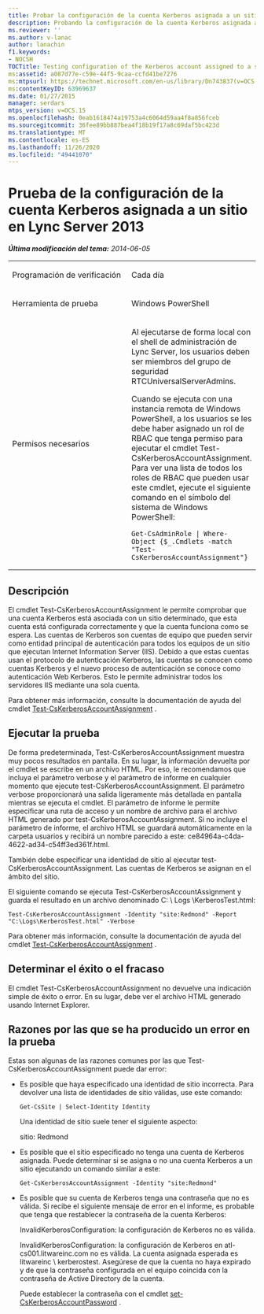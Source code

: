 ```yaml
---
title: Probar la configuración de la cuenta Kerberos asignada a un sitio
description: Probando la configuración de la cuenta Kerberos asignada a un sitio.
ms.reviewer: ''
ms.author: v-lanac
author: lanachin
f1.keywords:
- NOCSH
TOCTitle: Testing configuration of the Kerberos account assigned to a site
ms:assetid: a087d77e-c59e-44f5-9caa-ccfd41be7276
ms:mtpsurl: https://technet.microsoft.com/en-us/library/Dn743837(v=OCS.15)
ms:contentKeyID: 63969637
ms.date: 01/27/2015
manager: serdars
mtps_version: v=OCS.15
ms.openlocfilehash: 0eab1618474a19753a4c6064d59aa4f8a856fceb
ms.sourcegitcommit: 36fee89bb887bea4f18b19f17a8c69daf5bc423d
ms.translationtype: MT
ms.contentlocale: es-ES
ms.lasthandoff: 11/26/2020
ms.locfileid: "49441070"
---
```

# <a name="testing-configuration-of-the-kerberos-account-assigned-to-a-site-in-lync-server-2013"></a>Prueba de la configuración de la cuenta Kerberos asignada a un sitio en Lync Server 2013

<div data-xmlns="http://www.w3.org/1999/xhtml">

<div class="topic" data-xmlns="http://www.w3.org/1999/xhtml" data-msxsl="urn:schemas-microsoft-com:xslt" data-cs="https://msdn.microsoft.com/">

<div data-asp="https://msdn2.microsoft.com/asp">



</div>

<div id="mainSection">

<div id="mainBody">

<span> </span>

_**Última modificación del tema:** 2014-06-05_


<table>
<colgroup>
<col style="width: 50%" />
<col style="width: 50%" />
</colgroup>
<tbody>
<tr class="odd">
<td><p>Programación de verificación</p></td>
<td><p>Cada día</p></td>
</tr>
<tr class="even">
<td><p>Herramienta de prueba</p></td>
<td><p>Windows PowerShell</p></td>
</tr>
<tr class="odd">
<td><p>Permisos necesarios</p></td>
<td><p>Al ejecutarse de forma local con el shell de administración de Lync Server, los usuarios deben ser miembros del grupo de seguridad RTCUniversalServerAdmins.</p>
<p>Cuando se ejecuta con una instancia remota de Windows PowerShell, a los usuarios se les debe haber asignado un rol de RBAC que tenga permiso para ejecutar el cmdlet Test-CsKerberosAccountAssignment. Para ver una lista de todos los roles de RBAC que pueden usar este cmdlet, ejecute el siguiente comando en el símbolo del sistema de Windows PowerShell:</p>
<pre><code>Get-CsAdminRole | Where-Object {$_.Cmdlets -match &quot;Test-CsKerberosAccountAssignment&quot;}</code></pre></td>
</tr>
</tbody>
</table>


<div>

## <a name="description"></a>Descripción

El cmdlet Test-CsKerberosAccountAssignment le permite comprobar que una cuenta Kerberos está asociada con un sitio determinado, que esta cuenta está configurada correctamente y que la cuenta funciona como se espera. Las cuentas de Kerberos son cuentas de equipo que pueden servir como entidad principal de autenticación para todos los equipos de un sitio que ejecutan Internet Information Server (IIS). Debido a que estas cuentas usan el protocolo de autenticación Kerberos, las cuentas se conocen como cuentas Kerberos y el nuevo proceso de autenticación se conoce como autenticación Web Kerberos. Esto le permite administrar todos los servidores IIS mediante una sola cuenta.

Para obtener más información, consulte la documentación de ayuda del cmdlet [Test-CsKerberosAccountAssignment](https://technet.microsoft.com/library/Gg425938(v=OCS.15)) .

</div>

<div>

## <a name="running-the-test"></a>Ejecutar la prueba

De forma predeterminada, Test-CsKerberosAccountAssignment muestra muy pocos resultados en pantalla. En su lugar, la información devuelta por el cmdlet se escribe en un archivo HTML. Por eso, le recomendamos que incluya el parámetro verbose y el parámetro de informe en cualquier momento que ejecute test-CsKerberosAccountAssignment. El parámetro verbose proporcionará una salida ligeramente más detallada en pantalla mientras se ejecuta el cmdlet. El parámetro de informe le permite especificar una ruta de acceso y un nombre de archivo para el archivo HTML generado por test-CsKerberosAccountAssignment. Si no incluye el parámetro de informe, el archivo HTML se guardará automáticamente en la carpeta usuarios y recibirá un nombre parecido a este: ce84964a-c4da-4622-ad34-c54ff3ed361f.html.

También debe especificar una identidad de sitio al ejecutar test-CsKerberosAccountAssignment. Las cuentas de Kerberos se asignan en el ámbito del sitio.

El siguiente comando se ejecuta Test-CsKerberosAccountAssignment y guarda el resultado en un archivo denominado C: \\ Logs \\KerberosTest.html:

    Test-CsKerberosAccountAssignment -Identity "site:Redmond" -Report "C:\Logs\KerberosTest.html" -Verbose

Para obtener más información, consulte la documentación de ayuda del cmdlet [Test-CsKerberosAccountAssignment](https://technet.microsoft.com/library/Gg425938(v=OCS.15)) .

</div>

<div>

## <a name="determining-success-or-failure"></a>Determinar el éxito o el fracaso

El cmdlet Test-CsKerberosAccountAssignment no devuelve una indicación simple de éxito o error. En su lugar, debe ver el archivo HTML generado usando Internet Explorer.

</div>

<div>

## <a name="reasons-why-the-test-might-have-failed"></a>Razones por las que se ha producido un error en la prueba

Estas son algunas de las razones comunes por las que Test-CsKerberosAccountAssignment puede dar error:

  - Es posible que haya especificado una identidad de sitio incorrecta. Para devolver una lista de identidades de sitio válidas, use este comando:
    
        Get-CsSite | Select-Identity Identity
    
    Una identidad de sitio suele tener el siguiente aspecto:
    
    sitio: Redmond

  - Es posible que el sitio especificado no tenga una cuenta de Kerberos asignada. Puede determinar si se asigna o no una cuenta Kerberos a un sitio ejecutando un comando similar a este:
    
        Get-CsKerberosAccountAssignment -Identity "site:Redmond"

  - Es posible que su cuenta de Kerberos tenga una contraseña que no es válida. Si recibe el siguiente mensaje de error en el informe, es probable que tenga que restablecer la contraseña de la cuenta Kerberos:
    
    InvalidKerberosConfiguration: la configuración de Kerberos no es válida.
    
    InvalidKerberosConfiguration: la configuración de Kerberos en atl-cs001.litwareinc.com no es válida. La cuenta asignada esperada es litwareinc \\ kerberostest. Asegúrese de que la cuenta no haya expirado y de que la contraseña configurada en el equipo coincida con la contraseña de Active Directory de la cuenta.
    
    Puede establecer la contraseña con el cmdlet [set-CsKerberosAccountPassword](https://technet.microsoft.com/library/Gg398659(v=OCS.15)) .

</div>

</div>

<span> </span>

</div>

</div>

</div>

